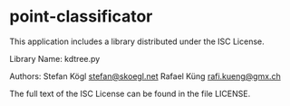 # point-classificator

This application includes a library distributed under the ISC License.

Library Name: kdtree.py

Authors: Stefan Kögl <stefan@skoegl.net>
         Rafael Küng <rafi.kueng@gmx.ch>
        
The full text of the ISC License can be found in the file LICENSE.
